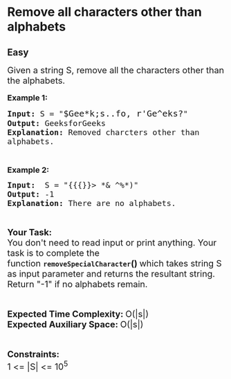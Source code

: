 # Remove all characters other than alphabets
## Easy
<div class="problem-statement">
                <p></p><p><span style="font-size:20px">Given a string S,&nbsp;remove all the characters other than the alphabets.</span><br>
<br>
<strong><span style="font-size:18px">Example 1:</span></strong></p>

<pre><span style="font-size:18px"><strong>Input: </strong>S = "</span><span style="font-size:20px">$Gee*k;s..fo, r'Ge^eks?</span><span style="font-size:18px">"
<strong>Output:</strong> GeeksforGeeks
<strong>Explanation:</strong> </span><span style="font-size:18px">Removed charcters other than
alphabets. </span>
</pre>

<p>&nbsp;</p>

<p><strong><span style="font-size:18px">Example 2:</span></strong></p>

<pre><span style="font-size:18px"><strong>Input:</strong>  S = "{{{}}&gt; *&amp; ^%*)"
<strong>Output:</strong> -1
<strong>Explanation:</strong> There are no alphabets.</span>
</pre>

<p>&nbsp;</p>

<p><span style="font-size:20px"><strong>Your Task:</strong><br>
You don't need to read input or print anything.&nbsp;Your task is to complete the function&nbsp;</span><strong><span style="font-size:18px"><code>removeSpecialCharacter</code></span></strong><span style="font-size:20px"><strong>()&nbsp;</strong>which takes&nbsp;string S as input parameter and returns the resultant string. Return "-1" if no alphabets remain.</span></p>

<p>&nbsp;</p>

<p><span style="font-size:20px"><strong>Expected Time Complexity:&nbsp;</strong>O(|s|)<br>
<strong>Expected Auxiliary Space:&nbsp;</strong>O(|s|)</span></p>

<p>&nbsp;</p>

<p><span style="font-size:20px"><strong>Constraints:</strong><br>
1 &lt;= |S| &lt;= 10<sup>5</sup></span></p>
 <p></p>
            </div>